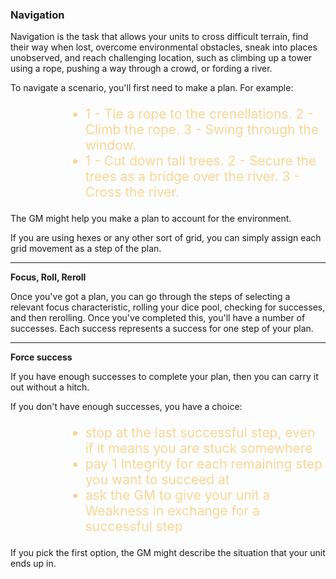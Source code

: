 ### Navigation

Navigation is the task that allows your units to cross difficult terrain, find their way when lost, overcome environmental obstacles, sneak into places unobserved, and reach challenging location, such as climbing up a tower using a rope, pushing a way through a crowd, or fording a river.

To navigate a scenario, you'll first need to make a plan.  For example:

<ul style="font-size:1.5em; text-align:left; margin-left:4em; color:#F9D695;"; >

<li>1 - Tie a rope to the crenellations. 2 - Climb the rope.  3 - Swing through the window.</li>

<li>1 - Cut down tall trees. 2 - Secure the trees as a bridge over the river. 3 - Cross the river.</li>
</ul>

The GM might help you make a plan to account for the environment.

If you are using hexes or any other sort of grid, you can simply assign each grid movement as a step of the plan.

---

**Focus, Roll, Reroll**

Once you've got a plan, you can go through the steps of selecting a relevant focus characteristic, rolling your dice pool, checking for successes, and then rerolling.  Once you've completed this, you'll have a number of successes.  Each success represents a success for one step of your plan.

---

**Force success**

If you have enough successes to complete your plan, then you can carry it out without a hitch.

If you don't have enough successes, you have a choice:

<ul style="font-size:1.5em; text-align:left; margin-left:4em; color:#F9D695;"; >
<li>stop at the last successful step, even if it means you are stuck somewhere</li>
<li>pay 1 Integrity for each remaining step you want to succeed at</li>

<li>ask the GM to give your unit a Weakness in exchange for a successful step</li>
</ul>

If you pick the first option, the GM might describe the situation that your unit ends up in.